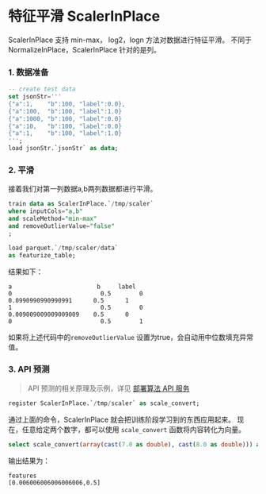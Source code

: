 # 特征平滑 ScalerInPlace

ScalerInPlace 支持 min-max， log2，logn 方法对数据进行特征平滑。
不同于 NormalizeInPlace，ScalerInPlace 针对的是列。

### 1. 数据准备

```sql
-- create test data
set jsonStr='''
{"a":1,    "b":100, "label":0.0},
{"a":100,  "b":100, "label":1.0}
{"a":1000, "b":100, "label":0.0}
{"a":10,   "b":100, "label":0.0}
{"a":1,    "b":100, "label":1.0}
''';
load jsonStr.`jsonStr` as data;
```

### 2. 平滑

接着我们对第一列数据a,b两列数据都进行平滑。

```sql
train data as ScalerInPlace.`/tmp/scaler`
where inputCols="a,b"
and scaleMethod="min-max"
and removeOutlierValue="false"
;

load parquet.`/tmp/scaler/data` 
as featurize_table;
```

结果如下：

```
a                        b     label
0	                      0.5	     0
0.0990990990990991	    0.5	     1
1	                      0.5	     0
0.009009009009009009    0.5	     0
0	                      0.5	     1
```

如果将上述代码中的`removeOutlierValue` 设置为true，会自动用中位数填充异常值。


### 3. API 预测

> API 预测的相关原理及示例，详见 [部署算法 API 服务](/byzer-lang/zh-cn/ml/api_service/README.md)

```sql
register ScalerInPlace.`/tmp/scaler` as scale_convert;
```

通过上面的命令，ScalerInPlace 就会把训练阶段学习到的东西应用起来。
现在，任意给定两个数字，都可以使用 `scale_convert` 函数将内容转化为向量。

```sql
select scale_convert(array(cast(7.0 as double), cast(8.0 as double))) as features as output;
```

输出结果为：

```
features
[0.006006006006006006,0.5]
```

